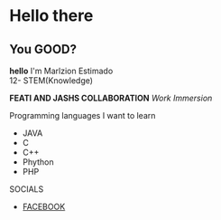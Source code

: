 # Hello there 
## You GOOD? 

**hello**
I'm Marlzion Estimado  
12- STEM(Knowledge)

**FEATI AND JASHS COLLABORATION**
*Work Immersion*

Programming languages I want to learn 

- JAVA 
- C
- C++
- Phython 
- PHP


SOCIALS
- [FACEBOOK](https://www.facebook.com/profile.php?id=100077324896953&sk=about)
